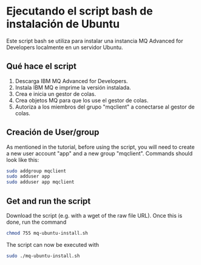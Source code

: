 # Ejecutando el script bash de instalación de Ubuntu

Este script bash se utiliza para instalar una instancia MQ Advanced for Developers localmente en un servidor Ubuntu.

## Qué hace el script

1. Descarga IBM MQ Advanced for Developers.
2. Instala IBM MQ e imprime la versión instalada.
3. Crea e inicia un gestor de colas.
4. Crea objetos MQ para que los use el gestor de colas.
5. Autoriza a los miembros del grupo "mqclient" a conectarse al gestor de colas.

## Creación de User/group

As mentioned in the tutorial, before using the script, you will need to create a new user account "app" and a new group "mqclient". Commands should look like this:

```bash
sudo addgroup mqclient
sudo adduser app
sudo adduser app mqclient
```

## Get and run the script

Download the script (e.g. with a wget of the raw file URL).
Once this is done, run the command

```bash
chmod 755 mq-ubuntu-install.sh
```

The script can now be executed with

```bash
sudo ./mq-ubuntu-install.sh
```
